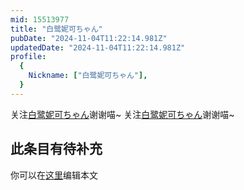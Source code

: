 ```yaml
---
mid: 15513977
title: "白鹭妮可ちゃん"
pubDate: "2024-11-04T11:22:14.981Z"
updatedDate: "2024-11-04T11:22:14.981Z"
profile:
  {
    Nickname: ["白鹭妮可ちゃん"],
  }
---
```


关注[白鹭妮可ちゃん](https://space.bilibili.com/15513977)谢谢喵~ 关注[白鹭妮可ちゃん](https://space.bilibili.com/15513977)谢谢喵~

## 此条目有待补充
你可以在[这里](https://github.com/Yuhanawa/VTuber.ICU-Content/edit/master/v/白鹭妮可ちゃん/index.md)编辑本文
